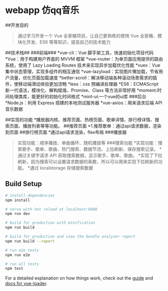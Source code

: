 # webapp 仿qq音乐

##开发目的  
>通过学习开发一个 Vue 全家桶项目，让自己更熟练的使用 Vue 全家桶、模块化开发、ES6 等等知识，提高自己的技术能力

##技术栈##
###前端###
*vue-cli：Vue 脚手架工具，快速初始化项目代码
*Vue：用于构建用户界面的 MVVM 框架
*vue-router：为单页面应用提供的路由系统，使用了 Lazy Loading Routes 技术来实现异步加载优化性能
*vuex：Vue 集中状态管理，实现多组件的相互通信
*vue-lazyload：实现图片懒加载，节省用户流量，优化页面加载速度
*better-scroll：解决移动端各种滚动场景需求的插件，使移动端滑动体验更加流畅
*less：css 预编译处理器
*ES6：ECMAScript 新一代语法，模块化、解构赋值、Promise、Class 等方法非常好用
*moment:时间处理类库，能更好的初始化时间格式
*mint-ui:一个vue的ui库
###后台
*Node.js：利用 Express 搭建的本地测试服务器
*vue-axios：用来请求后端 API 音乐数据

##实现的功能
*播放器内核、推荐页面、热榜页面、歌单详情、排行榜详情、搜索页面、播放列表等等功能。
##推荐页面
*1.推荐歌单：通过api请求数据，渲染到页面
##排行榜页面
*通过api请求渲染，flex布局
###播放器
>实现功能：顺序播放、单曲循环、随机播放等
###搜索功能
*实现功能：搜索歌手、歌单、歌曲、热门搜索、数据节流、上拉刷新、保存搜索记录。
*通过关键字请求 API 获取搜索数据，显示歌手、歌单、歌曲。
*实现了下拉刷新，因为搜索可以设置请求数据的条数，所以可以用来实现下拉刷新的功能。
*通过 localstorage 存储搜索数据
## Build Setup

``` bash
# install dependencies
npm install

# serve with hot reload at localhost:8080
npm run dev

# build for production with minification
npm run build

# build for production and view the bundle analyzer report
npm run build --report

# run e2e tests
npm run e2e

# run all tests
npm test
```

For a detailed explanation on how things work, check out the [guide](http://vuejs-templates.github.io/webpack/) and [docs for vue-loader](http://vuejs.github.io/vue-loader).



